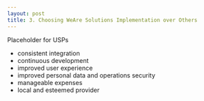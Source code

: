 ```yaml
---
layout: post
title: 3. Choosing WeAre Solutions Implementation over Others
---
```

Placeholder for USPs

* consistent integration
* continuous development
* improved user experience
* improved personal data and operations security
* manageable expenses
* local and esteemed provider